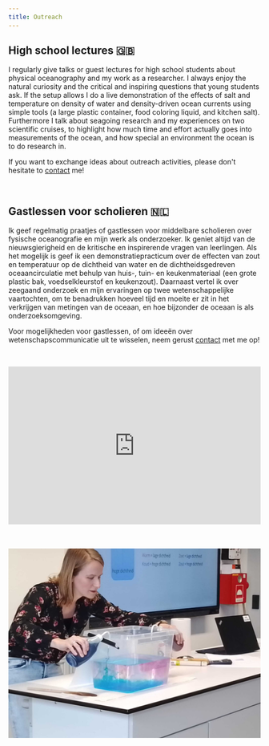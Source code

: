 ```yaml
---
title: Outreach
---
```


## High school lectures 🇬🇧

I regularly give talks or guest lectures for high school students about physical oceanography and my work as a researcher. I always enjoy the natural curiosity and the critical and inspiring questions that young students ask. If the setup allows I do a live demonstration of the effects of salt and temperature on density of water and density-driven ocean currents using simple tools (a large plastic container, food coloring liquid, and kitchen salt). Furthermore I talk about seagoing research and my experiences on two scientific cruises, to highlight how much time and effort actually goes into measurements of the ocean, and how special an environment the ocean is to do research in.

If you want to exchange ideas about outreach activities, please don't hesitate to [contact](contact) me!

&nbsp;
&nbsp;

## Gastlessen voor scholieren 🇳🇱

Ik geef regelmatig praatjes of gastlessen voor middelbare scholieren over fysische oceanografie en mijn werk als onderzoeker. Ik geniet altijd van de nieuwsgierigheid en de kritische en inspirerende vragen van leerlingen. Als het mogelijk is geef ik een demonstratiepracticum over de effecten van zout en temperatuur op de dichtheid van water en de dichtheidsgedreven oceaancirculatie met behulp van huis-, tuin- en keukenmateriaal (een grote plastic bak, voedselkleurstof en keukenzout). Daarnaast vertel ik over zeegaand onderzoek en mijn ervaringen op twee wetenschappelijke vaartochten, om te benadrukken hoeveel tijd en moeite er zit in het verkrijgen van metingen van de oceaan, en hoe bijzonder de oceaan is als onderzoeksomgeving.

Voor mogelijkheden voor gastlessen, of om ideeën over wetenschapscommunicatie uit te wisselen, neem gerust [contact](contact) met me op!

&nbsp;
&nbsp;

<iframe width="100%" height="315" src="https://www.youtube.com/embed/0KwDSIabhew?si=Ri5WVBxfk8qVb_aR" title="YouTube video player" frameborder="0" allow="accelerometer; autoplay; clipboard-write; encrypted-media; gyroscope; picture-in-picture; web-share" referrerpolicy="strict-origin-when-cross-origin" allowfullscreen></iframe>

&nbsp;
&nbsp;

![gastles](./images/gastles.jpeg)
